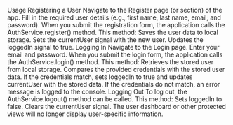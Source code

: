 Usage
Registering a User
Navigate to the Register page (or section) of the app.
Fill in the required user details (e.g., first name, last name, email, and password).
When you submit the registration form, the application calls the AuthService.register() method. This method:
Saves the user data to local storage.
Sets the currentUser signal with the new user.
Updates the loggedIn signal to true.
Logging In
Navigate to the Login page.
Enter your email and password.
When you submit the login form, the application calls the AuthService.login() method. This method:
Retrieves the stored user from local storage.
Compares the provided credentials with the stored user data.
If the credentials match, sets loggedIn to true and updates currentUser with the stored data.
If the credentials do not match, an error message is logged to the console.
Logging Out
To log out, the AuthService.logout() method can be called. This method:
Sets loggedIn to false.
Clears the currentUser signal.
The user dashboard or other protected views will no longer display user-specific information.
